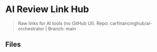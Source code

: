 # AI Review Link Hub

> Raw links for AI tools (no GitHub UI).
> Repo: carfinancinghub/ai-orchestrator  |  Branch: main

## Files


